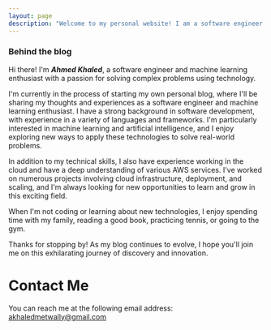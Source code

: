 ```yaml
---
layout: page
description: "Welcome to my personal website! I am a software engineer and machine learning enthusiast with a passion for solving real-world problems through technology. On my website, you will find my portfolio of projects, as well as my thoughts and insights on the latest developments in the tech industry. Thank you for visiting, and I hope you enjoy your stay!"
---
```


### Behind the blog

Hi there! I'm **_Ahmed Khaled_**, a software engineer and machine learning enthusiast with a passion for solving complex problems using technology.

I'm currently in the process of starting my own personal blog, where I'll be sharing my thoughts and experiences as a software engineer and machine learning enthusiast. I have a strong background in software development, with experience in a variety of languages and frameworks. I'm particularly interested in machine learning and artificial intelligence, and I enjoy exploring new ways to apply these technologies to solve real-world problems.

In addition to my technical skills, I also have experience working in the cloud and have a deep understanding of various AWS services. I've worked on numerous projects involving cloud infrastructure, deployment, and scaling, and I'm always looking for new opportunities to learn and grow in this exciting field.

When I'm not coding or learning about new technologies, I enjoy spending time with my family, reading a good book, practicing tennis, or going to the gym.

Thanks for stopping by! As my blog continues to evolve, I hope you'll join me on this exhilarating journey of discovery and innovation.

# Contact Me

You can reach me at the following email address: akhaledmetwally@gmail.com
